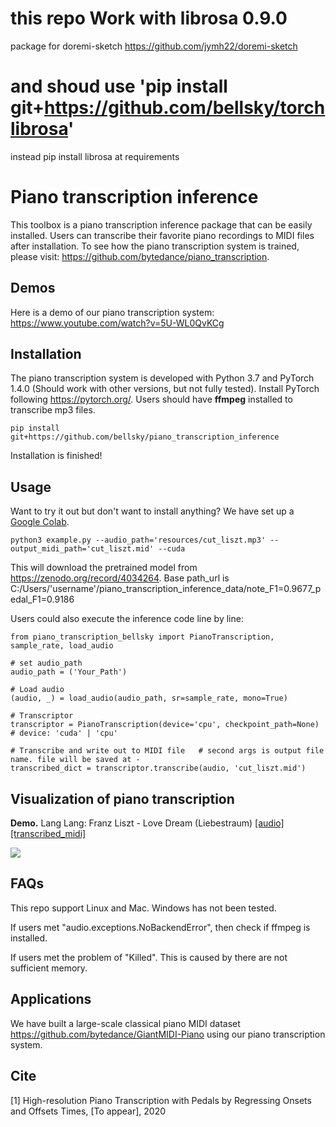 # this repo Work with librosa 0.9.0

package for doremi-sketch
https://github.com/jymh22/doremi-sketch

# and shoud use 'pip install git+https://github.com/bellsky/torchlibrosa'
instead pip install librosa at requirements

# Piano transcription inference

This toolbox is a piano transcription inference package that can be easily installed. Users can transcribe their favorite piano recordings to MIDI files after installation. To see how the piano transcription system is trained, please visit: https://github.com/bytedance/piano_transcription.

## Demos
Here is a demo of our piano transcription system: https://www.youtube.com/watch?v=5U-WL0QvKCg

## Installation
The piano transcription system is developed with Python 3.7 and PyTorch 1.4.0 (Should work with other versions, but not fully tested).
Install PyTorch following https://pytorch.org/. Users should have **ffmpeg** installed to transcribe mp3 files.

```
pip install git+https://github.com/bellsky/piano_transcription_inference
```

Installation is finished! 

## Usage
Want to try it out but don't want to install anything? We have set up a [Google Colab](https://colab.research.google.com/github/qiuqiangkong/piano_transcription_inference/blob/master/resources/inference.ipynb).

```
python3 example.py --audio_path='resources/cut_liszt.mp3' --output_midi_path='cut_liszt.mid' --cuda
```

This will download the pretrained model from https://zenodo.org/record/4034264.
Base path_url is C:/Users/'username'/piano_transcription_inference_data/note_F1=0.9677_pedal_F1=0.9186

Users could also execute the inference code line by line:
```
from piano_transcription_bellsky import PianoTranscription, sample_rate, load_audio

# set audio_path
audio_path = ('Your_Path')

# Load audio
(audio, _) = load_audio(audio_path, sr=sample_rate, mono=True)

# Transcriptor
transcriptor = PianoTranscription(device='cpu', checkpoint_path=None)  # device: 'cuda' | 'cpu'

# Transcribe and write out to MIDI file   # second args is output file name. file will be saved at -
transcribed_dict = transcriptor.transcribe(audio, 'cut_liszt.mid')
```

## Visualization of piano transcription

**Demo.** Lang Lang: Franz Liszt - Love Dream (Liebestraum) [[audio]](resources/cut_liszt.mp3) [[transcribed_midi]](resources/cut_liszt.mid)

<img src="resources/cut_liszt.png">

## FAQs
This repo support Linux and Mac. Windows has not been tested.

If users met "audio.exceptions.NoBackendError", then check if ffmpeg is installed.

If users met the problem of "Killed". This is caused by there are not sufficient memory.

## Applications

We have built a large-scale classical piano MIDI dataset https://github.com/bytedance/GiantMIDI-Piano using our piano transcription system.

## Cite
[1] High-resolution Piano Transcription with Pedals by Regressing Onsets and Offsets Times, [To appear], 2020
